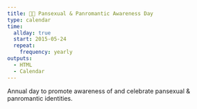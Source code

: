 ```yaml
---
title: 🏳️‍🌈 Pansexual & Panromantic Awareness Day
type: calendar
time:
  allday: true
  start: 2015-05-24
  repeat:
    frequency: yearly
outputs:
  - HTML
  - Calendar
---
```


Annual day to promote awareness of and celebrate pansexual & panromantic identities.
